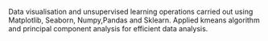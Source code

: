 Data visualisation and unsupervised learning operations carried out using Matplotlib, Seaborn, Numpy,Pandas and Sklearn.
Applied kmeans algorithm and principal component analysis for efficient data analysis.
